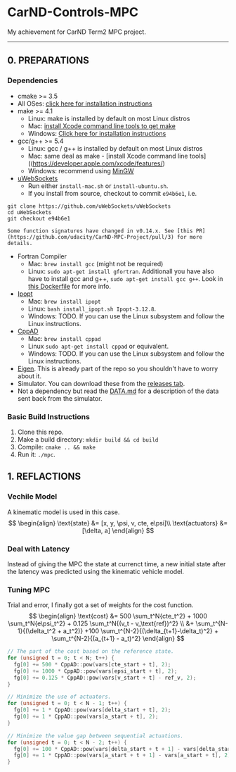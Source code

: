 # CarND-Controls-MPC
My achievement for CarND Term2 MPC project.

---

## 0. PREPARATIONS

### Dependencies

* cmake >= 3.5
 * All OSes: [click here for installation instructions](https://cmake.org/install/)
* make >= 4.1
  * Linux: make is installed by default on most Linux distros
  * Mac: [install Xcode command line tools to get make](https://developer.apple.com/xcode/features/)
  * Windows: [Click here for installation instructions](http://gnuwin32.sourceforge.net/packages/make.htm)
* gcc/g++ >= 5.4
  * Linux: gcc / g++ is installed by default on most Linux distros
  * Mac: same deal as make - [install Xcode command line tools]((https://developer.apple.com/xcode/features/)
  * Windows: recommend using [MinGW](http://www.mingw.org/)
* [uWebSockets](https://github.com/uWebSockets/uWebSockets)
  * Run either `install-mac.sh` or `install-ubuntu.sh`.
  * If you install from source, checkout to commit `e94b6e1`, i.e.
```
git clone https://github.com/uWebSockets/uWebSockets 
cd uWebSockets
git checkout e94b6e1
```
    Some function signatures have changed in v0.14.x. See [this PR](https://github.com/udacity/CarND-MPC-Project/pull/3) for more details.
* Fortran Compiler
  * Mac: `brew install gcc` (might not be required)
  * Linux: `sudo apt-get install gfortran`. Additionall you have also have to install gcc and g++, `sudo apt-get install gcc g++`. Look in [this Dockerfile](https://github.com/udacity/CarND-MPC-Quizzes/blob/master/Dockerfile) for more info.
* [Ipopt](https://projects.coin-or.org/Ipopt)
  * Mac: `brew install ipopt`
  * Linux: `bash install_ipopt.sh Ipopt-3.12.8`. 
  * Windows: TODO. If you can use the Linux subsystem and follow the Linux instructions.
* [CppAD](https://www.coin-or.org/CppAD/)
  * Mac: `brew install cppad`
  * Linux `sudo apt-get install cppad` or equivalent.
  * Windows: TODO. If you can use the Linux subsystem and follow the Linux instructions.
* [Eigen](http://eigen.tuxfamily.org/index.php?title=Main_Page). This is already part of the repo so you shouldn't have to worry about it.
* Simulator. You can download these from the [releases tab](https://github.com/udacity/self-driving-car-sim/releases).
* Not a dependency but read the [DATA.md](./DATA.md) for a description of the data sent back from the simulator.


### Basic Build Instructions

1. Clone this repo.
2. Make a build directory: `mkdir build && cd build`
3. Compile: `cmake .. && make`
4. Run it: `./mpc`.

## 1. REFLACTIONS

### Vechile Model
A kinematic model is used in this case.
$$
\begin{align}
\text{state} &= [x, y, \psi, v, cte, e\psi]\\
\text{actuators} &= [\delta, a]
\end{align}
$$



### Deal with Latency
Instead of giving the MPC the state at currenct time, a new initial state after the latency was predicted using the kinematic vehicle model.

### Tuning MPC
Trial and error, I finally got a set of weights for the cost function.
$$
\begin{align}
\text{cost} &= 500 \sum_t^N{cte_t^2} + 1000 \sum_t^N{e\psi_t^2} + 0.125 \sum_t^N{(v_t - v_\text{ref})^2} \\
&+ \sum_t^{N-1}{(\delta_t^2 + a_t^2)} +100 \sum_t^{N-2}{(\delta_{t+1}-\delta_t)^2} + \sum_t^{N-2}{(a_{t+1} - a_t)^2}
\end{align}
$$

```cpp
// The part of the cost based on the reference state.    
for (unsigned t = 0; t < N; t++) {
  fg[0] += 500 * CppAD::pow(vars[cte_start + t], 2);
  fg[0] += 1000 * CppAD::pow(vars[epsi_start + t], 2);
  fg[0] += 0.125 * CppAD::pow(vars[v_start + t] - ref_v, 2);
}

// Minimize the use of actuators.
for (unsigned t = 0; t < N - 1; t++) {
  fg[0] += 1 * CppAD::pow(vars[delta_start + t], 2);
  fg[0] += 1 * CppAD::pow(vars[a_start + t], 2);
}

// Minimize the value gap between sequential actuations.
for (unsigned t = 0; t < N - 2; t++) {
  fg[0] += 100 * CppAD::pow(vars[delta_start + t + 1] - vars[delta_start + t], 2);
  fg[0] += 1 * CppAD::pow(vars[a_start + t + 1] - vars[a_start + t], 2);
}
```

